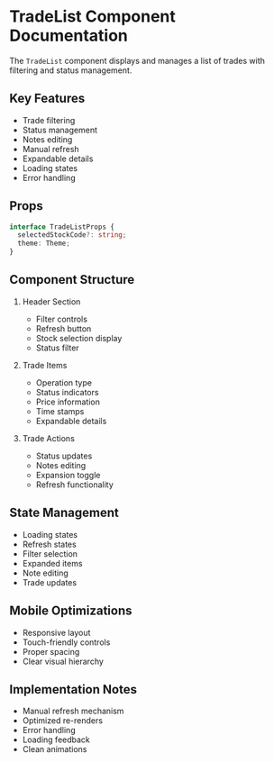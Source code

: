 # TradeList Component Documentation

The `TradeList` component displays and manages a list of trades with filtering and status management.

## Key Features

- Trade filtering
- Status management
- Notes editing
- Manual refresh
- Expandable details
- Loading states
- Error handling

## Props

```typescript
interface TradeListProps {
  selectedStockCode?: string;
  theme: Theme;
}
```

## Component Structure

1. Header Section
   - Filter controls
   - Refresh button
   - Stock selection display
   - Status filter

2. Trade Items
   - Operation type
   - Status indicators
   - Price information
   - Time stamps
   - Expandable details

3. Trade Actions
   - Status updates
   - Notes editing
   - Expansion toggle
   - Refresh functionality

## State Management

- Loading states
- Refresh states
- Filter selection
- Expanded items
- Note editing
- Trade updates

## Mobile Optimizations

- Responsive layout
- Touch-friendly controls
- Proper spacing
- Clear visual hierarchy

## Implementation Notes

- Manual refresh mechanism
- Optimized re-renders
- Error handling
- Loading feedback
- Clean animations